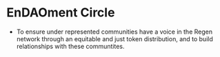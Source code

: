 # EnDAOment Circle

- To ensure under represented communities have a voice in the Regen network through an equitable and just token distribution, and to build relationships with these communtites. 